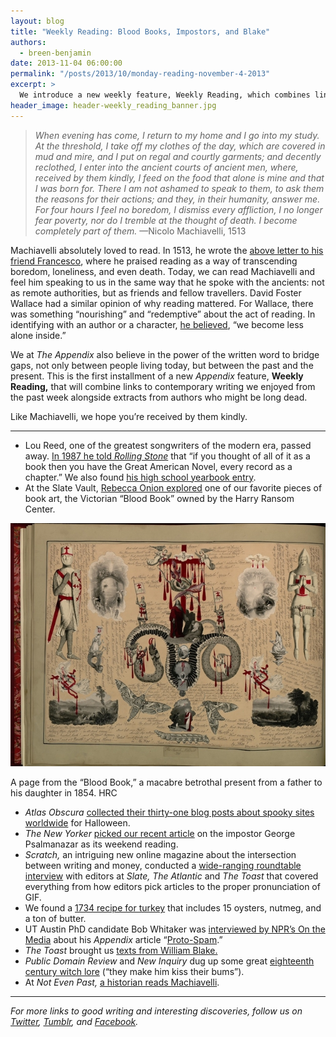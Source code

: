 ```yaml
---
layout: blog
title: "Weekly Reading: Blood Books, Impostors, and Blake"
authors:
  - breen-benjamin
date: 2013-11-04 06:00:00
permalink: "/posts/2013/10/monday-reading-november-4-2013"
excerpt: >
  We introduce a new weekly feature, Weekly Reading, which combines links to current writing on the web with extracts from authors long dead.
header_image: header-weekly_reading_banner.jpg
---
```

>*When evening has come, I return to my home and I go into my study. At the threshold, I take off my clothes of the day, which are covered in mud and mire, and I put on regal and courtly garments; and decently reclothed, I enter into the ancient courts of ancient men, where, received by them kindly, I feed on the food that alone is mine and that I was born for. There I am not ashamed to speak to them, to ask them the reasons for their actions; and they, in their humanity, answer me. For four hours I feel no boredom, I dismiss every affliction, I no longer fear poverty, nor do I tremble at the thought of death. I become completely part of them.* —Nicolo Machiavelli, 1513

Machiavelli absolutely loved to read. In 1513, he wrote the [above letter to his friend Francesco](http://faculty.cua.edu/pennington/churchhistory220/Lecture13/MachiavelliStudy.htm), where he praised reading as a way of transcending boredom, loneliness, and even death. Today, we can read Machiavelli and feel him speaking to us in the same way that he spoke with the ancients: not as remote authorities, but as friends and fellow travellers. David Foster Wallace had a similar opinion of why reading mattered. For Wallace, there was something “nourishing” and “redemptive” about the act of reading. In identifying with an author or a character, [he believed]( http://harpers.org/blog/2008/09/weekend-read-we-become-less-alone-inside/), “we become less alone inside.”

We at *The Appendix* also believe in the power of the written word to bridge gaps, not only between people living today, but between the past and the present. This is the first installment of a new *Appendix* feature, **Weekly Reading,** that will combine links to contemporary writing we enjoyed from the past week alongside extracts from authors who might be long dead. 

Like Machiavelli, we hope you’re received by them kindly. 

***

- Lou Reed, one of the greatest songwriters of the modern era, passed away. [In 1987 he told *Rolling Stone*](http://www.rollingstone.com/music/news/lou-reed-velvet-underground-leader-and-rock-pioneer-dead-at-71-20131027) that “if you thought of all of it as a book then you have the Great American Novel, every record as a chapter.” We also found [his high school yearbook entry](http://tumblr.theappendix.net/post/65280789117/rip-lou-reed-a-few-of-our-favorite-songs-by-him#notes). 
- At the Slate Vault, [Rebecca Onion explored](http://www.slate.com/blogs/the_vault/2013/10/31/blood_book_victorian_scrapbook_given_as_betrothal_gift_and_collected_by.html) one of our favorite pieces of book art, the Victorian “Blood Book” owned by the Harry Ransom Center.

<div class="inline-image">
  <a rel="lightbox" href="/images/blog/2013/11/BloodBook2Final_jpg.jpg.CROP.original-original-large.jpg">
    <img src="/images/blog/2013/11/BloodBook2Final_jpg.jpg.CROP.original-original-medium.jpg" width="640" alt="Page from Blood Book" />
  </a>
  <p class="caption">
    A page from the “Blood Book,” a macabre betrothal present from a father to his daughter in 1854.
    <span class="credit">
      HRC
    </span>
  </p>
</div>

- *Atlas Obscura* [collected their thirty-one blog posts about spooky sites worldwide](http://www.atlasobscura.com/articles/2013-31-days-of-halloween-in-review) for Halloween. 
- *The New Yorker* [picked our recent article](http://www.newyorker.com/online/blogs/books/2013/11/weekend-reading-a-close-call-with-a-serial-killer-human-stains.html) on the impostor George Psalmanazar as its weekend reading. 
- *Scratch,* an intriguing new online magazine about the intersection between writing and money, conducted a [wide-ranging roundtable interview](http://scratchmag.net/free-preview-issue/web-editors-roundtable/) with editors at *Slate,* *The Atlantic* and *The Toast* that covered everything from how editors pick articles to the proper pronunciation of GIF.
- We found a [1734 recipe for turkey](https://twitter.com/appendixjournal/status/396719918105653248) that includes 15 oysters, nutmeg, and a ton of butter.
- UT Austin PhD candidate Bob Whitaker was [interviewed by NPR’s On the Media](http://www.onthemedia.org/story/spanish-prisoner/) about his *Appendix* article “[Proto-Spam](http://theappendix.net/issues/2013/10/proto-spam-spanish-prisoners-and-confidence-games).”
- *The Toast* brought us [texts from William Blake.](http://the-toast.net/2013/10/23/texts-william-blake/)
- *Public Domain Review* and *New Inquiry* dug up some great [eighteenth century witch lore](http://thenewinquiry.com/features/the-witch-of-the-woodlands/) (“they make him kiss their bums”). 
- At *Not Even Past,* [a historian reads Machiavelli](http://www.notevenpast.org/discover/historian-reads-machiavelli).

<hr class="special" />

*For more links to good writing and interesting discoveries, follow us on [Twitter](https://twitter.com/appendixjournal), [Tumblr](http://tumblr.theappendix.net/), and [Facebook](https://www.facebook.com/TheAppendix).*
